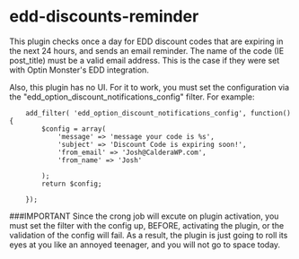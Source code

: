 # edd-discounts-reminder

This plugin checks once a day for EDD discount codes that are expiring in the next 24 hours, and sends an email reminder. The name of the code (IE post_title) must be a valid email address. This is the case if they were set with Optin Monster's EDD integration.

Also, this plugin has no UI. For it to work, you must set the configuration via the "edd_option_discount_notifications_config" filter. For example:

```
    add_filter( 'edd_option_discount_notifications_config', function() {
        $config = array(
        	'message' => 'message your code is %s',
        	'subject' => 'Discount Code is expiring soon!',
        	'from_email' => 'Josh@CalderaWP.com',
        	'from_name' => 'Josh'
        
        );
        return $config;
        
    });
```

###IMPORTANT
Since the crong job will excute on plugin activation, you must set the filter with the config up, BEFORE, activating the plugin, or the validation of the config will fail. As a result, the plugin is just going to roll its eyes at you like an annoyed teenager, and you will not go to space today.
   
